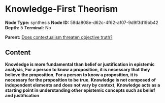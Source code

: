 # Knowledge-First Theorism

**Node Type:** synthesis
**Node ID:** 58da808e-d62c-4f62-af07-9d9f3d19bb42
**Depth:** 5
**Terminal:** No

**Parent:** [Does contextualism threaten objective truth?](does-contextualism-threaten-objective-truth-antithesis-a49c28fe-d40e-4a56-bc72-7e07b834b4a2.md)

## Content

**Knowledge is more fundamental than belief or justification in epistemic analysis**, **For a person to know a proposition, it is necessary that they believe the proposition**, **For a person to know a proposition, it is necessary for the proposition to be true**, **Knowledge is not composed of independent elements and does not vary by context**, **Knowledge acts as a starting point in understanding other epistemic concepts such as belief and justification**
